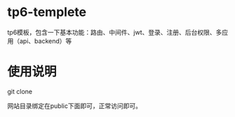 # tp6-templete
tp6模板，包含一下基本功能：路由、中间件、jwt、登录、注册、后台权限、多应用（api、backend）等

# 使用说明

git clone 

网站目录绑定在public下面即可，正常访问即可。
